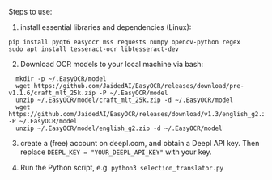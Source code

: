 Steps to use:
1. install essential libraries and dependencies (Linux):
```
pip install pyqt6 easyocr mss requests numpy opencv-python regex
sudo apt install tesseract-ocr libtesseract-dev
```

2. Download OCR models to your local machine via bash:
```
  mkdir -p ~/.EasyOCR/model
  wget https://github.com/JaidedAI/EasyOCR/releases/download/pre-v1.1.6/craft_mlt_25k.zip -P ~/.EasyOCR/model
  unzip ~/.EasyOCR/model/craft_mlt_25k.zip -d ~/.EasyOCR/model
  wget https://github.com/JaidedAI/EasyOCR/releases/download/v1.3/english_g2.zip -P ~/.EasyOCR/model
  unzip ~/.EasyOCR/model/english_g2.zip -d ~/.EasyOCR/model
```

3. create a (free) account on deepl.com, and obtain a Deepl API key. Then replace ```DEEPL_KEY = "YOUR_DEEPL_API_KEY"``` with your key.

4. Run the Python script, e.g. ```python3 selection_translator.py```
